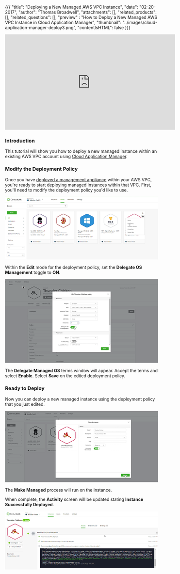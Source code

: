 {{{
  "title": "Deploying a New Managed AWS VPC Instance",
  "date": "02-20-2017",
  "author": "Thomas Broadwell",
  "attachments": [],
  "related_products": [],
  "related_questions": [],
  "preview" : "How to Deploy a New Managed AWS VPC Instance in Cloud Application Manager",
  "thumbnail": "../images/cloud-application-manager-deploy3.png",
  "contentIsHTML": false
}}}

<iframe width="560" height="315" src="https://player.vimeo.com/video/204249861" frameborder="0" allowfullscreen></iframe>

### Introduction

This tutorial will show you how to deploy a new managed instance within an existing AWS VPC account using [Cloud Application Manager](https://www.ctl.io/cloud-application-manager).

### Modify the Deployment Policy

Once you have [deployed a management appliance](./making-instance-managed-cloud-application-manager.md) within your AWS VPC, you're ready to start deploying managed instances within that VPC. First, you'll need to modify the deployment policy you'd like to use.

![Edit the Deployment Policy](../images/cloud-application-manager-deploy1.png)

Within the **Edit** mode for the deployment policy, set the **Delegate OS Management** toggle to **ON**.

![Delegate OS Management](../images/cloud-application-manager-deploy2.png)

The **Delegate Managed OS** terms window will appear. Accept the terms and select **Enable**. Select **Save** on the edited deployment policy.

### Ready to Deploy

Now you can deploy a new managed instance using the deployment policy that you just edited.

![Deploy a New Managed Instance](../images/cloud-application-manager-deploy4.png)

The **Make Managed** process will run on the instance.

When complete, the **Activity** screen will be updated stating **Instance Successfully Deployed**.

![Instance Successfully Deployed](../images/cloud-application-manager-deploy5.png)
